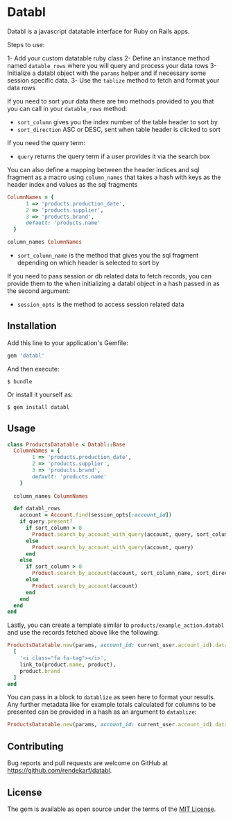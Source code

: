 # Databl

Databl is a javascript datatable interface for Ruby on Rails apps.

Steps to use:

1- Add your custom datatable ruby class
2- Define an instance method named ```datable_rows``` where you will query and process your data rows
3- Initialize a databl object with the ```params``` helper and if necessary some session specific data.
3- Use the ```tablize``` method to fetch and format your data rows

If you need to sort your data there are two methods provided to you that you can call in your ```datable_rows``` method:

* ```sort_column``` gives you the index number of the table header to sort by
* ```sort_direction``` ASC or DESC, sent when table header is clicked to sort

If you need the query term:

* ```query``` returns the query term if a user provides it via the search box

You can also define a mapping between the header indices and sql fragment as a macro using ```column_names``` that takes a hash with keys
as the header index and values as the sql fragments

```ruby
ColumnNames = {
      1 => 'products.production_date',
      2 => 'products.supplier',
      3 => 'products.brand',
      default: 'products.name'
  }

column_names ColumnNames
```

* ```sort_column_name``` is the method that gives you the sql fragment depending on which header is selected to sort by

If you need to pass session or db related data to fetch records, you can provide them to the when initializing a databl object
in a hash passed in as the second argument:

* ```session_opts``` is the method to access session related data

## Installation

Add this line to your application's Gemfile:

```ruby
gem 'databl'
```

And then execute:

    $ bundle

Or install it yourself as:

    $ gem install databl

## Usage

```ruby
class ProductsDatatable < Databl::Base
  ColumnNames = {
        1 => 'products.production_date',
        2 => 'products.supplier',
        3 => 'products.brand',
        default: 'products.name'
    }
  
  column_names ColumnNames

  def databl_rows
    account = Account.find(session_opts[:account_id])
    if query.present?
      if sort_column > 0
        Product.search_by_account_with_query(account, query, sort_column_name, sort_direction)
      else
        Product.search_by_account_with_query(account, query)
      end
    else
      if sort_column > 0
        Product.search_by_account(account, sort_column_name, sort_direction)
      else
        Product.search_by_account(account)
      end
    end
  end
end
```

Lastly, you can create a template similar to ```products/example_action.databl``` and use the records fetched above
like the following:

```ruby
ProductsDatatable.new(params, account_id: current_user.account_id).datablize do |row|
  [
    '<i class="fa fa-tag"></i>',
    link_to(product.name, product),
    product.brand
  ]
end
```

You can pass in a block to ```datablize``` as seen here to format your results. Any further metadata like for example totals
calculated for columns to be presented can be provided in a hash as an argument to ```datablize```:

```ruby
ProductsDatatable.new(params, account_id: current_user.account_id).datablize(total_number_of_products: 100, total_number_of_brands: 35)
```

## Contributing

Bug reports and pull requests are welcome on GitHub at https://github.com/rendekarf/databl.


## License

The gem is available as open source under the terms of the [MIT License](http://opensource.org/licenses/MIT).

